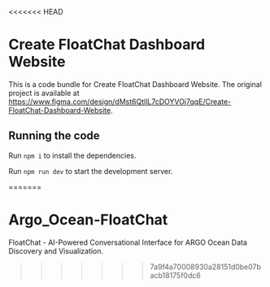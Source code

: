 <<<<<<< HEAD

  # Create FloatChat Dashboard Website

  This is a code bundle for Create FloatChat Dashboard Website. The original project is available at https://www.figma.com/design/dMst6QtllL7cDOYVOj7qqE/Create-FloatChat-Dashboard-Website.

  ## Running the code

  Run `npm i` to install the dependencies.

  Run `npm run dev` to start the development server.
  
=======
# Argo_Ocean-FloatChat
FloatChat - AI-Powered Conversational Interface for ARGO Ocean Data  Discovery and Visualization.
>>>>>>> 7a9f4a70008930a28151d0be07bacb18175f0dc6
